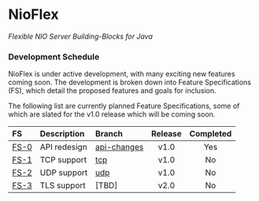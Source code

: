 # NioFlex
*Flexible NIO Server Building-Blocks for Java*

### Development Schedule

NioFlex is under active development, with many exciting new features coming soon. The development
is broken down into Feature Specifications (FS), which detail the proposed features and goals for inclusion.

The following list are currently planned Feature Specifications, some of which are slated for the v1.0 release
which will be coming soon.

| FS       | Description     | Branch   | Release   | Completed |
| :------ | :------------- | :------ | :-------: | :-------: |
| [FS-0](https://gist.github.com/maheshkhanwalkar/9640e753dbfb1281bba92088e2ed88c4) | API redesign    | [api-changes](https://github.com/maheshkhanwalkar/NioFlex/tree/api-changes) | v1.0 | Yes |
| [FS-1]()| TCP support | [tcp](https://github.com/maheshkhanwalkar/NioFlex/tree/tcp) | v1.0 | No |
| [FS-2]()| UDP support | [udp](https://github.com/maheshkhanwalkar/NioFlex/tree/udp) | v1.0 | No |
| [FS-3]()| TLS support | [TBD]           | v2.0 | No |

